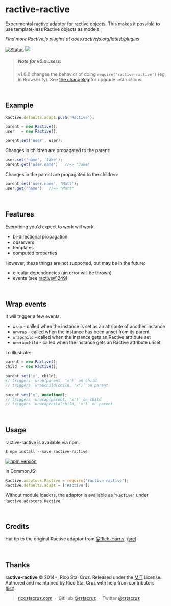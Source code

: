 # ractive-ractive

Experimental ractive adaptor for ractive objects. This makes it possible to use 
template-less Ractive objects as models.

*Find more Ractive.js plugins at [docs.ractivejs.org/latest/plugins](http://docs.ractivejs.org/latest/plugins)*

[![Status](https://travis-ci.org/rstacruz/ractive-ractive.svg?branch=master)](https://travis-ci.org/rstacruz/ractive-ractive "See test builds")
[![](https://img.shields.io/badge/mocha--gray.svg)](https://rawgit.com/rstacruz/ractive-ractive/master/test/index.html)

> ##### Note for v0.x users:
> v1.0.0 changes the behavior of doing `require('ractive-ractive')` (eg, in Browserify). See [the changelog](HISTORY.md) for upgrade instructions.

<br>

## Example

```js
Ractive.defaults.adapt.push('Ractive');

parent = new Ractive();
user   = new Ractive();

parent.set('user', user);
```

Changes in children are propagated to the parent:

```js
user.set('name', 'Jake');
parent.get('user.name')   //=> "Jake"
```

Changes in the parent are propagated to the children:

```js
parent.set('user.name', 'Matt');
user.get('name')   //=> "Matt"
```

<br>

## Features

Everything you'd expect to work will work.

 * bi-directional propagation
 * observers
 * templates
 * computed properties

However, these things are not supported, but may be in the future:

 * circular dependencies (an error will be thrown)
 * events (see [ractive#1249])

<br>

## Wrap events

It will trigger a few events:

 * `wrap` - called when the instance is set as an attribute of another instance
 * `unwrap` - called when the instance has been unset from its parent
 * `wrapchild` - called when the instance gets an Ractive attribute set
 * `unwrapchild` - called when the instance gets an Ractive attribute unset

To illustrate:

```js
parent = new Ractive();
child  = new Ractive();

parent.set('x', child);
// triggers `wrap(parent, 'x')` on child
// triggers `wrapchild(child, 'x')` on parent

parent.set('x', undefined);
// triggers `unwrap(parent, 'x')` on child
// triggers `unwrapchild(child, 'x')` on parent
```

<br>

## Usage

ractive-ractive is available via npm.

    $ npm install --save ractive-ractive

[![npm version](http://img.shields.io/npm/v/ractive-ractive.svg?style=flat)](https://npmjs.org/package/ractive-ractive "View this project on npm")

In CommonJS:

```js
Ractive.adaptors.Ractive = require('ractive-ractive');
Ractive.defaults.adapt = ['Ractive'];
```

Without module loaders, the adaptor is available as `"Ractive"` under `Ractive.adaptors.Ractive`.

<br>

## Credits

Hat tip to the original Ractive adaptor from [@Rich-Harris].
([src](https://github.com/Rich-Harris/Ractive-plugins/blob/master/adaptors/Ractive.js))

<br>

## Thanks

**ractive-ractive** © 2014+, Rico Sta. Cruz. Released under the [MIT] License.<br>
Authored and maintained by Rico Sta. Cruz with help from contributors ([list][contributors]).

> [ricostacruz.com](http://ricostacruz.com) &nbsp;&middot;&nbsp;
> GitHub [@rstacruz](https://github.com/rstacruz) &nbsp;&middot;&nbsp;
> Twitter [@rstacruz](https://twitter.com/rstacruz)

[MIT]: http://mit-license.org/
[contributors]: http://github.com/rstacruz/ractive-ractive/contributors
[ractive#1249]: https://github.com/ractivejs/ractive/issues/1249 
[@Rich-Harris]: https://github.com/Rich-Harris
